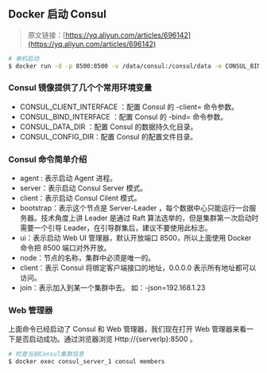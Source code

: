 ## Docker 启动 Consul
> 原文链接：[https://yq.aliyun.com/articles/696142](https://yq.aliyun.com/articles/696142)

```bash
# 单机启动
$ docker run -d -p 8500:8500 -v /data/consul:/consul/data -e CONSUL_BIND_INTERFACE='eth0' --name=consul_server_1 consul:latest agent -server -bootstrap -ui -node=1 -client='0.0.0.0'
```

### Consul 镜像提供了几个个常用环境变量

- CONSUL_CLIENT_INTERFACE ：配置 Consul 的 -client= 命令参数。
- CONSUL_BIND_INTERFACE ：配置 Consul 的 -bind= 命令参数。
- CONSUL_DATA_DIR ：配置 Consul 的数据持久化目录。
- CONSUL_CONFIG_DIR：配置 Consul 的配置文件目录。

### Consul 命令简单介绍
- agent : 表示启动 Agent 进程。
- server：表示启动 Consul Server 模式。
- client：表示启动 Consul Cilent 模式。
- bootstrap：表示这个节点是 Server-Leader ，每个数据中心只能运行一台服务器。技术角度上讲 Leader 是通过 Raft 算法选举的，但是集群第一次启动时需要一个引导 Leader，在引导群集后，建议不要使用此标志。
- ui：表示启动 Web UI 管理器，默认开放端口 8500，所以上面使用 Docker 命令把 8500 端口对外开放。
- node：节点的名称，集群中必须是唯一的。
- client：表示 Consul 将绑定客户端接口的地址，0.0.0.0 表示所有地址都可以访问。
- join：表示加入到某一个集群中去。 如：-json=192.168.1.23
### Web 管理器
上面命令已经启动了 Consul 和 Web 管理器，我们现在打开 Web 管理器来看一下是否启动成功。通过浏览器浏览 Http://{serverIp}:8500 。

```bash
# 检查当前Consul集群信息
$ docker exec consul_server_1 consul members
```
